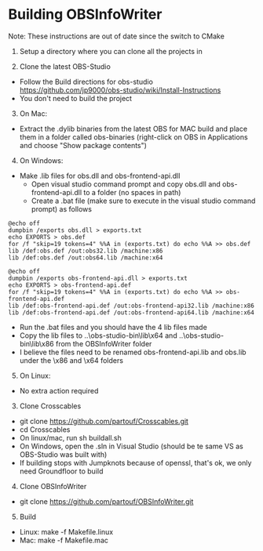 # Building OBSInfoWriter

Note: These instructions are out of date since the switch to CMake

1. Setup a directory where you can clone all the projects in

2. Clone the latest OBS-Studio
- Follow the Build directions for obs-studio https://github.com/jp9000/obs-studio/wiki/Install-Instructions
- You don't need to build the project

3. On Mac:
- Extract the .dylib binaries from the latest OBS for MAC build and place them in a folder called obs-binaries (right-click on OBS in Applications and choose "Show package contents")

4. On Windows:
- Make .lib files for obs.dll and obs-frontend-api.dll
  - Open visual studio command prompt and copy obs.dll and obs-frontend-api.dll to a folder (no spaces in path)
  - Create a .bat file (make sure to execute in the visual studio command prompt) as follows

```
@echo off
dumpbin /exports obs.dll > exports.txt
echo EXPORTS > obs.def
for /f "skip=19 tokens=4" %%A in (exports.txt) do echo %%A >> obs.def
lib /def:obs.def /out:obs32.lib /machine:x86
lib /def:obs.def /out:obs64.lib /machine:x64
```
```
@echo off
dumpbin /exports obs-frontend-api.dll > exports.txt
echo EXPORTS > obs-frontend-api.def
for /f "skip=19 tokens=4" %%A in (exports.txt) do echo %%A >> obs-frontend-api.def
lib /def:obs-frontend-api.def /out:obs-frontend-api32.lib /machine:x86
lib /def:obs-frontend-api.def /out:obs-frontend-api64.lib /machine:x64
```

  - Run the .bat files and you should have the 4 lib files made
  - Copy the lib files to ..\obs-studio-bin\lib\x64 and ..\obs-studio-bin\lib\x86 from the OBSInfoWriter folder
  - I believe the files need to be renamed obs-frontend-api.lib and obs.lib under the \x86 and \x64 folders

5. On Linux:
- No extra action required

3. Clone Crosscables
- git clone https://github.com/partouf/Crosscables.git
- cd Crosscables
- On linux/mac, run sh buildall.sh
- On Windows, open the .sln in Visual Studio (should be te same VS as OBS-Studio was built with)
- If building stops with Jumpknots because of openssl, that's ok, we only need Groundfloor to build

4. Clone OBSInfoWriter
- git clone https://github.com/partouf/OBSInfoWriter.git

5. Build
- Linux: make -f Makefile.linux
- Mac: make -f Makefile.mac
